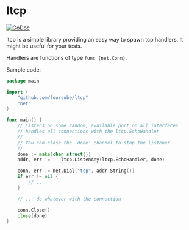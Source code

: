 # ltcp

[![GoDoc](https://godoc.org/github.com/fourcube/ltcp?status.svg)](http://godoc.org/github.com/fourcube/ltcp)

ltcp is a simple library providing an easy way to spawn tcp handlers. It might be useful for your tests.

Handlers are functions of type `func (net.Conn)`.

Sample code:

```go
package main

import (
	"github.com/fourcube/ltcp"
 	"net"	
)

func main() {
	// Listens on some random, available port on all interfaces
	// handles all connections with the ltcp.EchoHandler
	//
	// You can close the 'done' channel to stop the listener.
	//
	done := make(chan struct{})
	addr, err :=	ltcp.ListenAny(ltcp.EchoHandler, done)

	conn, err := net.Dial("tcp", addr.String())
	if err != nil {
		// ...
	}

	// ... do whatever with the connection

	conn.Close()
	close(done)
}
```


